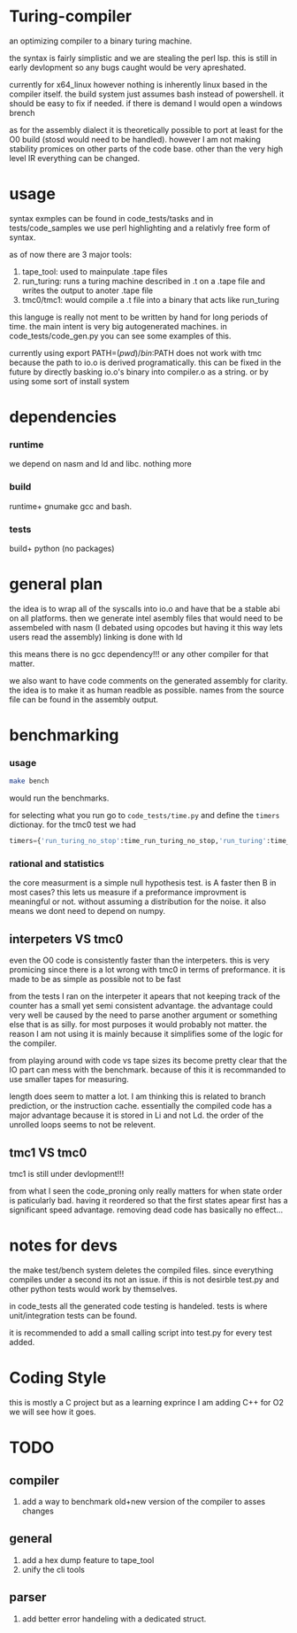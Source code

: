 # Turing-compiler
an optimizing compiler to a binary turing machine. 

the syntax is fairly simplistic and we are stealing the perl lsp.
this is still in early devlopment so any bugs caught would be very apreshated.

currently for x64_linux
however nothing is inherently linux based in the compiler itself.
the build system just assumes bash instead of powershell. it should  be easy to fix if needed.
if there is demand I would open a windows brench

as for the assembly dialect it is theoretically possible to port at least for the O0 build (stosd would need to be handled). however I am not making stability promices on other parts of the code base. other than the very high level IR everything can be changed.

# usage
syntax exmples can be found in code_tests/tasks and in tests/code_samples
we use perl highlighting and a relativly free form of syntax.

as of now there are 3 major tools:
1. tape_tool: used to mainpulate .tape files 
2. run_turing: runs a turing machine described in .t on a .tape file and writes the output to anoter .tape file
3. tmc0/tmc1: would compile a .t file into a binary that acts like run_turing

this languge is really not ment to be written by hand for long periods of time.
the main intent is very big autogenerated machines. in  code_tests/code_gen.py you can see some examples of this.

currently using  export PATH=$(pwd)/bin:$PATH does not work with tmc
because the path to io.o is derived programatically. this can be fixed in the future by directly basking io.o's binary into compiler.o as a string. 
or by using some sort of install system

# dependencies

### runtime 
we depend on nasm and ld and libc. nothing more

### build
runtime+ gnumake gcc and bash.

### tests
build+ python (no packages)

# general plan
the idea is to wrap all of the syscalls into io.o and have that be a stable abi on all platforms.
then we generate intel asembly files that would need to be assembeled with nasm (I debated using opcodes but having it this way lets users read the assembly)
linking is done with ld

this means there is no gcc dependency!!! or any other compiler for that matter.

we also want to have code comments on the generated assembly for clarity. 
the idea is to make it as human readble as possible. 
names from the source file can be found in the assembly output.

# benchmarking

### usage
```bash 
make bench
``` 
would run the benchmarks. 

for selecting what you run go to ```code_tests/time.py``` and define the ```timers``` dictionay.
for the tmc0 test we had 
```python 
timers={'run_turing_no_stop':time_run_turing_no_stop,'run_turing':time_run_turing,'tmc0':time_tmc0}
```


### rational and statistics
the core measurment is a simple null hypothesis test. is A faster then B in most cases?
this lets us measure if a preformance improvment is meaningful or not. without assuming a distribution for the noise.
it also means we dont need to depend on numpy.

## interpeters VS tmc0
even the O0 code is consistently faster than the interpeters. this is very promicing since there is a lot wrong with tmc0 in terms of preformance.
it is made to be as simple as possible not to be fast

from the tests I ran on the interpeter it apears that not keeping track of the counter has a small yet semi consistent advantage.
the advantage could very well be caused by the need to parse another argument or something else that is as silly.
for most purposes it would probably not matter. the reason I am not using it is mainly because it simplifies some of the logic for the compiler.

from playing around with code vs tape sizes its become pretty clear that the IO part can mess with the benchmark.
because of this it is recommanded to use smaller tapes for measuring.

length does seem to  matter a lot. I am thinking this is related to branch prediction, or the instruction cache. essentially the compiled code has a major advantage because it is stored in Li and not Ld. the order of the unrolled loops seems to not be relevent.

## tmc1 VS tmc0
tmc1 is still under devlopment!!!

from what I seen the code_proning only really matters for when state order is paticularly bad. 
having it reordered so that the first states apear first has a significant speed advantage. 
removing dead code has basically no effect... 

# notes for devs
the make test/bench system deletes the compiled files. since everything compiles under a second its not an issue. 
if this is not desirble test.py and other python tests would work by themselves.

in code_tests all the generated code testing is handeled. 
tests is where unit/integration tests can be found.

it is recommended to add a small calling script into test.py for every test added.


# Coding Style
this is mostly a C project but as a learning exprince I am adding C++ for O2 we will see how it goes. 


# TODO 

## compiler
1. add a way to benchmark old+new version of the compiler to asses changes

## general
1. add a hex dump feature to tape_tool
2. unify the cli tools

## parser
1. add better error handeling with a dedicated struct.
